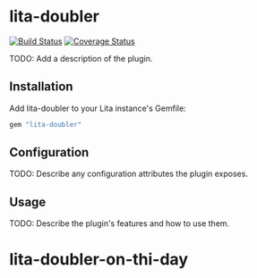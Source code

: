 # lita-doubler

[![Build Status](https://travis-ci.org/rjelzinga/lita-doubler-on-this-day.svg?branch=master)](https://travis-ci.org/rjelzinga/lita-doubler-on-this-day)
[![Coverage Status](https://coveralls.io/repos/rjelzinga/lita-doubler-on-this-day/badge.svg)](https://coveralls.io/r/rjelzinga/lita-doubler-on-this-day)

TODO: Add a description of the plugin.

## Installation

Add lita-doubler to your Lita instance's Gemfile:

``` ruby
gem "lita-doubler"
```

## Configuration

TODO: Describe any configuration attributes the plugin exposes.

## Usage

TODO: Describe the plugin's features and how to use them.
# lita-doubler-on-thi-day
